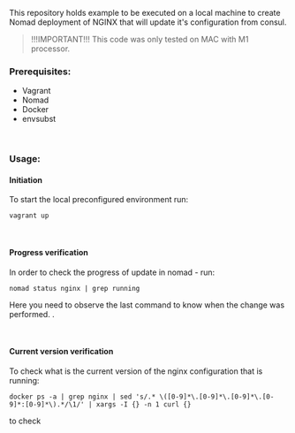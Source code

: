 
This repository holds example to be executed on a local machine to create Nomad deployment of NGINX that will update it's configuration from consul.

> !!!IMPORTANT!!!  This code was only tested on MAC with M1 processor.

### Prerequisites:
* Vagrant
* Nomad
* Docker
* envsubst

&nbsp;
### Usage:
#### Initiation
To start the local preconfigured environment run:
```commandline
vagrant up
```

&nbsp;
#### Progress verification
In order to check the progress of update in nomad - run: 
```commandline
nomad status nginx | grep running
```
Here you need to observe the last command to know when the change was performed.
.

&nbsp;
#### Current version verification
To check what is the current version of the nginx configuration that is running:
```commandline
docker ps -a | grep nginx | sed 's/.* \([0-9]*\.[0-9]*\.[0-9]*\.[0-9]*:[0-9]*\).*/\1/' | xargs -I {} -n 1 curl {}
``` 

to check 